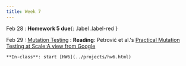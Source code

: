```yaml
---
title: Week 7
---
```


Feb 28
 : **Homework 5 due**{: .label .label-red } 

Feb 29
: [Mutation Testing]()
  : **Reading**: Petrović et al.'s [Practical Mutation Testing at Scale:A view from Google](https://ieeexplore.ieee.org/stamp/stamp.jsp?tp=&arnumber=9524503)
  
    **In-class**: start [HW6](../projects/hw6.html)
